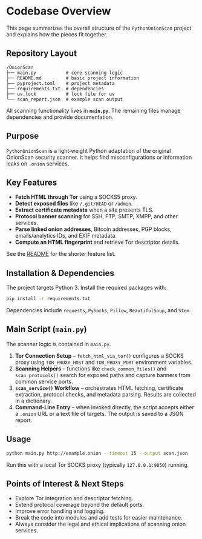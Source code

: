 # Codebase Overview

This page summarizes the overall structure of the `PythonOnionScan` project and explains how the pieces fit together.

## Repository Layout

```
/OnionScan
├── main.py           # core scanning logic
├── README.md         # basic project information
├── pyproject.toml    # project metadata
├── requirements.txt  # dependencies
├── uv.lock           # lock file for uv
└── scan_report.json  # example scan output
```

All scanning functionality lives in **`main.py`**. The remaining files manage dependencies and provide documentation.

## Purpose

`PythonOnionScan` is a light‑weight Python adaptation of the original OnionScan security scanner. It helps find misconfigurations or information leaks on `.onion` services.

## Key Features

- **Fetch HTML through Tor** using a SOCKS5 proxy.
- **Detect exposed files** like `/.git/HEAD` or `/admin`.
- **Extract certificate metadata** when a site presents TLS.
- **Protocol banner scanning** for SSH, FTP, SMTP, XMPP, and other services.
- **Parse linked onion addresses**, Bitcoin addresses, PGP blocks, emails/analytics IDs, and EXIF metadata.
- **Compute an HTML fingerprint** and retrieve Tor descriptor details.

See the [README](../README.md) for the shorter feature list.

## Installation & Dependencies

The project targets Python 3. Install the required packages with:

```bash
pip install -r requirements.txt
```

Dependencies include `requests`, `PySocks`, `Pillow`, `BeautifulSoup`, and `Stem`.

## Main Script (`main.py`)

The scanner logic is contained in `main.py`.

1. **Tor Connection Setup** – `fetch_html_via_tor()` configures a SOCKS proxy using `TOR_PROXY_HOST` and `TOR_PROXY_PORT` environment variables.
2. **Scanning Helpers** – functions like `check_common_files()` and `scan_protocols()` search for exposed paths and capture banners from common service ports.
3. **`scan_service()` Workflow** – orchestrates HTML fetching, certificate extraction, protocol checks, and metadata parsing. Results are collected in a dictionary.
4. **Command-Line Entry** – when invoked directly, the script accepts either a `.onion` URL or a text file of targets. The output is saved to a JSON report.

## Usage

```bash
python main.py http://example.onion --timeout 15 --output scan.json
```

Run this with a local Tor SOCKS proxy (typically `127.0.0.1:9050`) running.

## Points of Interest & Next Steps

- Explore Tor integration and descriptor fetching.
- Extend protocol coverage beyond the default ports.
- Improve error handling and logging.
- Break the code into modules and add tests for easier maintenance.
- Always consider the legal and ethical implications of scanning onion services.

